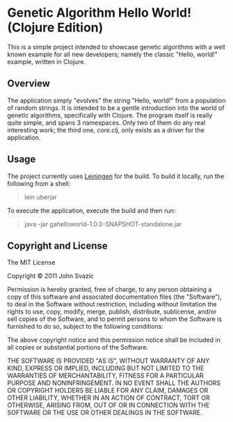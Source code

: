 # Genetic Algorithm Hello World! (Clojure Edition)

This is a simple project intended to showcase genetic algorithms with a well 
known example for all new developers; namely the classic "Hello, world!" 
example, written in Clojure.

## Overview

The application simply "evolves" the string "Hello, world!" from a population 
of random strings.  It is intended to be a gentle introduction into the world
of genetic algorithms, specifically with Clojure.  The program itself is 
really quite simple, and spans 3 namespaces.  Only two of them do any real 
interesting work; the third one, <i>core.clj</i>, only exists as a driver for 
the application.

## Usage

The project currently uses 
[Leiningen](https://github.com/technomancy/leiningen) for the build.  To build 
it locally, run the following from a shell:

> lein uberjar

To execute the application, execute the build and then run:

> java -jar gahelloworld-1.0.0-SNAPSHOT-standalone.jar

## Copyright and License

The MIT License

Copyright &copy; 2011 John Svazic

Permission is hereby granted, free of charge, to any person obtaining a copy
of this software and associated documentation files (the "Software"), to deal
in the Software without restriction, including without limitation the rights
to use, copy, modify, merge, publish, distribute, sublicense, and/or sell
copies of the Software, and to permit persons to whom the Software is
furnished to do so, subject to the following conditions:

The above copyright notice and this permission notice shall be included in
all copies or substantial portions of the Software.

THE SOFTWARE IS PROVIDED "AS IS", WITHOUT WARRANTY OF ANY KIND, EXPRESS OR
IMPLIED, INCLUDING BUT NOT LIMITED TO THE WARRANTIES OF MERCHANTABILITY,
FITNESS FOR A PARTICULAR PURPOSE AND NONINFRINGEMENT. IN NO EVENT SHALL THE
AUTHORS OR COPYRIGHT HOLDERS BE LIABLE FOR ANY CLAIM, DAMAGES OR OTHER
LIABILITY, WHETHER IN AN ACTION OF CONTRACT, TORT OR OTHERWISE, ARISING FROM,
OUT OF OR IN CONNECTION WITH THE SOFTWARE OR THE USE OR OTHER DEALINGS IN
THE SOFTWARE.